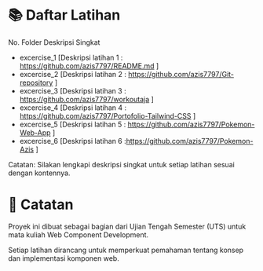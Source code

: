 # 📚 Daftar Latihan
No.	Folder	Deskripsi Singkat
* excercise_1	[Deskripsi latihan 1 : https://github.com/azis7797/README.md ]
* excercise_2	[Deskripsi latihan 2 : https://github.com/azis7797/Git-repository ]
* excercise_3	[Deskripsi latihan 3 : https://github.com/azis7797/workoutaja ]
* excercise_4	[Deskripsi latihan 4 : https://github.com/azis7797/Portofolio-Tailwind-CSS ]
* excercise_5	[Deskripsi latihan 5 : https://github.com/azis7797/Pokemon-Web-App ]
* excercise_6	[Deskripsi latihan 6 :https://github.com/azis7797/Pokemon-Azis ]

Catatan: Silakan lengkapi deskripsi singkat untuk setiap latihan sesuai dengan kontennya.

# 📌 Catatan
Proyek ini dibuat sebagai bagian dari Ujian Tengah Semester (UTS) untuk mata kuliah Web Component Development.

Setiap latihan dirancang untuk memperkuat pemahaman tentang konsep dan implementasi komponen web.
